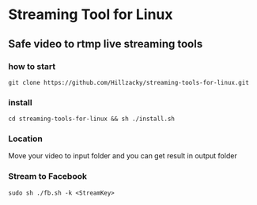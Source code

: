 # Streaming Tool for Linux
## Safe video to rtmp live streaming tools


### how to start
```
git clone https://github.com/Hillzacky/streaming-tools-for-linux.git
```
### install
```
cd streaming-tools-for-linux && sh ./install.sh
```
### Location
Move your video to input folder and you can get result in output folder
### Stream to Facebook
```
sudo sh ./fb.sh -k <StreamKey>
```
